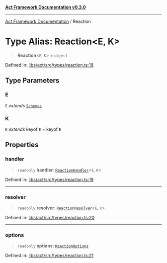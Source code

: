 [**Act Framework Documentation v0.3.0**](../README.md)

***

[Act Framework Documentation](../globals.md) / Reaction

# Type Alias: Reaction\<E, K\>

> **Reaction**\<`E`, `K`\> = `object`

Defined in: [libs/act/src/types/reaction.ts:18](https://github.com/Rotorsoft/act-root/blob/b40f67575d048d860d7c67a52d36c927803922d7/libs/act/src/types/reaction.ts#L18)

## Type Parameters

### E

`E` *extends* [`Schemas`](Schemas.md)

### K

`K` *extends* keyof `E` = keyof `E`

## Properties

### handler

> `readonly` **handler**: [`ReactionHandler`](ReactionHandler.md)\<`E`, `K`\>

Defined in: [libs/act/src/types/reaction.ts:19](https://github.com/Rotorsoft/act-root/blob/b40f67575d048d860d7c67a52d36c927803922d7/libs/act/src/types/reaction.ts#L19)

***

### resolver

> `readonly` **resolver**: [`ReactionResolver`](ReactionResolver.md)\<`E`, `K`\>

Defined in: [libs/act/src/types/reaction.ts:20](https://github.com/Rotorsoft/act-root/blob/b40f67575d048d860d7c67a52d36c927803922d7/libs/act/src/types/reaction.ts#L20)

***

### options

> `readonly` **options**: [`ReactionOptions`](ReactionOptions.md)

Defined in: [libs/act/src/types/reaction.ts:21](https://github.com/Rotorsoft/act-root/blob/b40f67575d048d860d7c67a52d36c927803922d7/libs/act/src/types/reaction.ts#L21)
